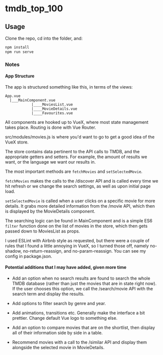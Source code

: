 # tmdb_top_100

## Usage

Clone the repo, cd into the folder, and:

```bash
npm install
npm run serve
```

### Notes

#### App Structure

The app is structured something like this, in terms of the views:

```none
App.vue
  |___MainComponent.vue
            |____MoviesList.vue
            |____MovieDetails.vue
            |____Favourites.vue
```

All components are hooked up to VueX, where most state management takes place. Routing is done with Vue Router.

src/modules/movies.js is where you'd want to go to get a good idea of the VueX store.

The store contains data pertinent to the API calls to TMDB, and the appropriate getters and setters. For example, the amount of results we want,
or the language we want our results in.

The most important methods are ```fetchMovies``` and ```setSelectedMovie```.

```fetchMovies``` makes the calls to the /discover API and is called every time we hit refresh or we change the search settings, as well as upon initial page load.

```setSelectedMovie``` is called when a user clicks on a specific movie for more details. It grabs more detailed information from the /movie API, which then is displayed by the MovieDetails component.

The searching logic can be found in MainComponent and is a simple ES6 ```filter``` function done on the list of movies in the store, which then gets passed down to MoviesList as props.

I used ESLint with Airbnb style as requested, but there were a couple of rules that I found a little annoying in VueX, so I turned those off, namely no-shadow, no-return-reassign, and no-param-reassign. You can see my config in package.json.

#### Potential additions that I may have added, given more time

* Add an option when no search results are found to search the whole TMDB database (rather than just the movies that are in state right now). If the user chooses this option, we call the /search/movie API with the search term and display the results.

* Add options to filter search by genre and year.

* Add animations, transitions etc. Generally make the interface a bit prettier. Change default Vue logo to something else.

* Add an option to compare movies that are on the shortlist, then display all of their information side by side in a table.

* Recommend movies with a call to the /similar API and display them alongside the selected movie in MovieDetails.
